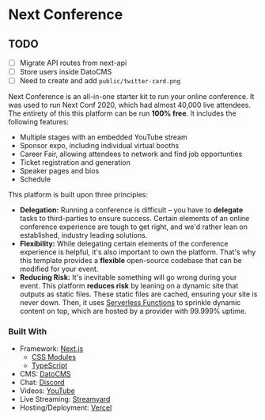 # Next Conference

## TODO

- [ ] Migrate API routes from next-api
- [ ] Store users inside DatoCMS
- [ ] Need to create and add `public/twitter-card.png`

Next Conference is an all-in-one starter kit to run your online conference. It was used to run Next Conf 2020, which had almost 40,000 live attendees. The entirety of this this platform can be run **100% free**. It includes the following features:

- Multiple stages with an embedded YouTube stream
- Sponsor expo, including individual virtual booths
- Career Fair, allowing attendees to network and find job opportunties
- Ticket registration and generation
- Speaker pages and bios
- Schedule

This platform is built upon three principles:

- **Delegation:** Running a conference is difficult – you have to **delegate** tasks to third-parties to ensure success. Certain elements of an online conference experience are tough to get right, and we'd rather lean on established, industry leading solutions.
- **Flexibility:** While delegating certain elements of the conference experience is helpful, it's also important to own the platform. That's why this template provides a **flexible** open-source codebase that can be modified for your event.
- **Reducing Risk:** It's inevitable something will go wrong during your event. This platform **reduces risk** by leaning on a dynamic site that outputs as static files. These static files are cached, ensuring your site is never down. Then, it uses [Serverless Functions]() to sprinkle dynamic content on top, which are hosted by a provider with 99.999% uptime.

### Built With

- Framework: [Next.js]()
  - [CSS Modules]()
  - [TypeScript]()
- CMS: [DatoCMS]()
- Chat: [Discord]()
- Videos: [YouTube]()
- Live Streaming: [Streamyard]()
- Hosting/Deployment: [Vercel]()
